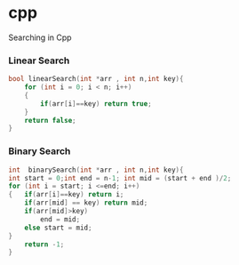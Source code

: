 # cpp
Searching in Cpp

### Linear Search
```c
bool linearSearch(int *arr , int n,int key){
    for (int i = 0; i < n; i++)
    {
        if(arr[i]==key) return true;
    }
    return false;
}
```

### Binary Search 

```c
int  binarySearch(int *arr , int n,int key){
int start = 0;int end = n-1; int mid = (start + end )/2;
for (int i = start; i <=end; i++)
{   if(arr[i]==key) return i;
	if(arr[mid] == key) return mid;
	if(arr[mid]>key)
		end = mid;
	else start = mid;	
}
    return -1;    
}

```

